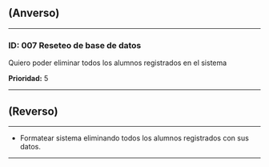 ## (Anverso)

---

### **ID:** 007 **Reseteo de base de datos**

Quiero poder eliminar todos los alumnos registrados en el sistema

**Prioridad:** 5

---

## (Reverso)

---

* Formatear sistema eliminando todos los alumnos registrados con sus datos.

---
